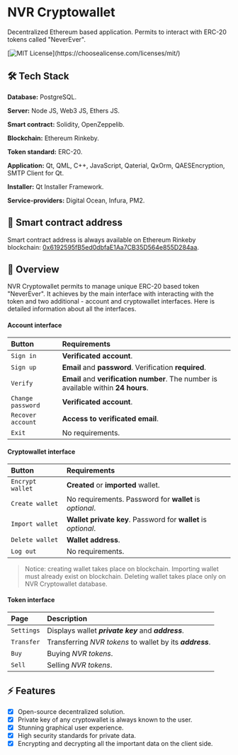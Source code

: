 # NVR Cryptowallet

Decentralized Ethereum based application. 
Permits to interact with ERC-20 tokens
called "NeverEver".

[![MIT License](https://img.shields.io/apm/l/atomic-design-ui.svg?)](https://choosealicense.com/licenses/mit/)



## 🛠 Tech Stack

**Database:** PostgreSQL.

**Server:** Node JS, Web3 JS, Ethers JS.

**Smart contract:** Solidity, OpenZeppelib.

**Blockchain:** Ethereum Rinkeby.

**Token standard:** ERC-20.

**Application:** Qt, QML, C++, JavaScript, Qaterial, 
QxOrm, QAESEncryption, SMTP Client for Qt.

**Installer:** Qt Installer Framework.

**Service-providers:** Digital Ocean, Infura, PM2.

## 🔗 Smart contract address

Smart contract address is always available on Ethereum
Rinkeby blockchain: [0x6192595fB5ed0dbfaE1Aa7CB35D564e855D284aa](https://rinkeby.etherscan.io/address/0x6192595fb5ed0dbfae1aa7cb35d564e855d284aa).

## 🚀 Overview

NVR Cryptowallet permits to manage
unique ERC-20 based token "NeverEver". It
achieves by the main interface with interacting
with the token and two
additional - account and cryptowallet interfaces.
Here is detailed information about all
the interfaces.

#### Account interface

| Button            | Requirements                                                                        |
| :---------------- | :---------------------------------------------------------------------------------- |
| `Sign in`         | **Verificated account**.                                                            |
| `Sign up`         | **Email** and **password**. Verification **required**.                              |
| `Verify`          | **Email** and **verification number**. The number is available within **24 hours**. |
| `Change password` | **Verificated account**.                                                            |
| `Recover account` | **Access to verificated email**.                                                    |
| `Exit`            | No requirements.

#### Cryptowallet interface

| Button            | Requirements                                                                        |
| :---------------- | :---------------------------------------------------------------------------------- |
| `Encrypt wallet`  | **Created** or **imported** wallet.                                                 |
| `Create wallet`   | No requirements. Password for **wallet** is *optional*.                             |
| `Import wallet`   | **Wallet private key**. Password for **wallet** is *optional*.                      |
| `Delete wallet`   | **Wallet address**.                                                                 |
| `Log out`         | No requirements.                                                                    |

> Notice: creating wallet takes place on blockchain.
> Importing wallet must already exist on blockchain.
> Deleting wallet takes place only on NVR Cryptowallet database.
#### Token interface

| Page              | Description                                                                         |
| :---------------- | :---------------------------------------------------------------------------------- |
| `Settings`        | Displays wallet ***private key*** and ***address***.                                |
| `Transfer`        | Transferring *NVR tokens* to wallet by its ***address***.                           |
| `Buy`             | Buying *NVR tokens*.                                                                |
| `Sell`            | Selling *NVR tokens*.                                                               |

## ⚡️ Features

- [x] Open-source decentralized solution.
- [x] Private key of any cryptowallet is always known to the user.
- [x] Stunning graphical user experience.
- [x] High security standards for private data.
- [x] Encrypting and decrypting all the important data on the client side.
